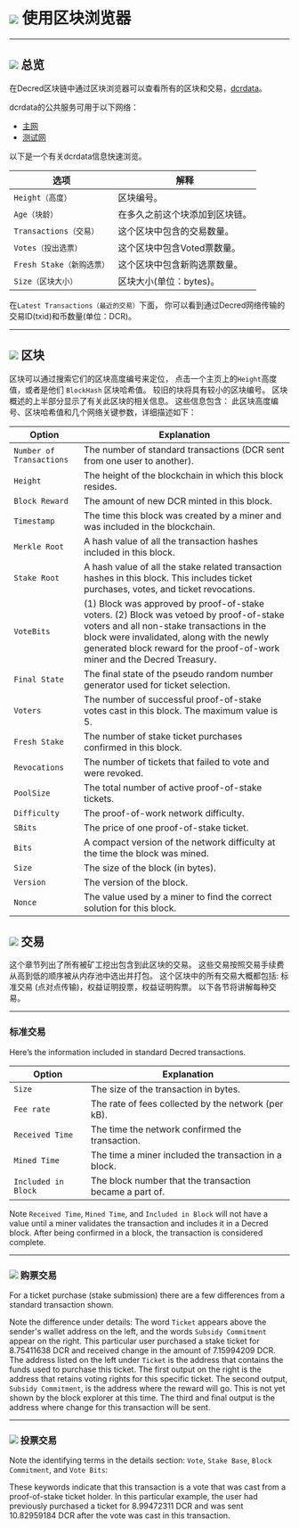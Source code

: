 # <img class="dcr-icon" src="/img/dcr-icons/BlockExplorer.svg" /> 使用区块浏览器

---

## <img class="dcr-icon" src="/img/dcr-icons/Info.svg" /> 总览

在Decred区块链中通过区块浏览器可以查看所有的区块和交易，[dcrdata](https://github.com/decred/dcrdata)。

dcrdata的公共服务可用于以下网络：

- [主网](https://dcrdata.decred.org)
- [测试网](https://testnet.decred.org)

以下是一个有关dcrdata信息快速浏览。

选项         | 解释
---            | ---
`Height（高度）`       | 区块编号。
`Age（块龄）`          | 在多久之前这个块添加到区块链。
`Transactions（交易）` | 这个区块中包含的交易数量。
`Votes（投出选票）`        | 这个区块中包含Voted票数量。
`Fresh Stake（新购选票）`  | 这个区块中包含新购选票数量。
`Size（区块大小）`         | 区块大小(单位：bytes)。

在`Latest Transactions（最近的交易）`下面， 你可以看到通过Decred网络传输的交易ID(txid)和币数量(单位：DCR)。

---

## <img class="dcr-icon" src="/img/dcr-icons/Blocks.svg" /> 区块

区块可以通过搜索它们的区块高度编号来定位，
点击一个主页上的`Height`高度值，或者是他们
`BlockHash` 区块哈希值。 较旧的块将具有较小的区块编号。
区块概述的上半部分显示了有关此区块的相关信息。
这些信息包含： 此区块高度编号、区块哈希值和几个网络关键参数，详细描述如下：

Option                   | Explanation
---                      | ---
`Number of Transactions` | The number of standard transactions (DCR sent from one user to another).
`Height`                 | The height of the blockchain in which this block resides.
`Block Reward`           | The amount of new DCR minted in this block.
`Timestamp`              | The time this block was created by a miner and was included in the blockchain.
`Merkle Root`            | A hash value of all the transaction hashes included in this block.
`Stake Root`             | A hash value of all the stake related transaction hashes in this block. This includes ticket purchases, votes, and ticket revocations.
`VoteBits`               | (1) Block was approved by proof-of-stake voters. (2) Block was vetoed by proof-of-stake voters and all non-stake transactions in the block were invalidated, along with the newly generated block reward for the proof-of-work miner and the Decred Treasury.
`Final State`            | The final state of the pseudo random number generator used for ticket selection.
`Voters`                 | The number of successful proof-of-stake votes cast in this block. The maximum value is 5.
`Fresh Stake`            | The number of stake ticket purchases confirmed in this block.
`Revocations`            | The number of tickets that failed to vote and were revoked.
`PoolSize`               | The total number of active proof-of-stake tickets.
`Difficulty`             | The proof-of-work network difficulty.
`SBits`                  | The price of one proof-of-stake ticket.
`Bits`                   | A compact version of the network difficulty at the time the block was mined.
`Size`                   | The size of the block (in bytes).
`Version`                | The version of the block.
`Nonce`                  | The value used by a miner to find the correct solution for this block.

## <img class="dcr-icon" src="/img/dcr-icons/Transactions.svg" /> 交易

这个章节列出了所有被矿工挖出包含到此区块的交易。
这些交易按照交易手续费从高到低的顺序被从内存池中选出并打包。
这个区块中的所有交易大概都包括: 标准交易 (点对点传输)，权益证明投票，权益证明购票。
以下各节将讲解每种交易。

---

### 标准交易

Here’s the information included in standard Decred transactions.

Option              | Explanation
---                 | ---
`Size`              | The size of the transaction in bytes.
`Fee rate`          | The rate of fees collected by the network (per kB).
`Received Time`     | The time the network confirmed the transaction.
`Mined Time`        | The time a miner included the transaction in a block.
`Included in Block` | The block number that the transaction became a part of.

Note `Received Time`, `Mined Time`, and `Included in Block` will not have a value until a miner validates the transaction and includes it in a Decred block. After being confirmed in a block, the transaction is considered complete.


---

### <img class="dcr-icon" src="/img/dcr-icons/TicketLive.svg" /> 购票交易

For a ticket purchase (stake submission) there are a few differences
from a standard transaction shown.

Note the difference under details: The word `Ticket` appears above the
sender's wallet address on the left, and the words `Subsidy
Commitment` appear on the right. This particular user purchased a
stake ticket for 8.75411638 DCR and received change in the amount
of 7.15994209 DCR. The address listed on the left under `Ticket` is
the address that contains the funds used to purchase this
ticket. The first output on the right is the address that retains
voting rights for this specific ticket. The second output, `Subsidy
Commitment`, is the address where the reward will go. This is not yet
shown by the block explorer at this time. The third and final output
is the address where change for this transaction will be sent.

---

### <img class="dcr-icon" src="/img/dcr-icons/TicketVoted.svg" /> 投票交易

Note the identifying terms in the details section: `Vote`, `Stake
Base`, `Block Commitment`, and `Vote Bits`:

These keywords indicate that this transaction is a vote that was cast
from a proof-of-stake ticket holder. In this particular example, the
user had previously purchased a ticket for 8.99472311 DCR and was
sent 10.82959184 DCR after the vote was cast in this transaction.
